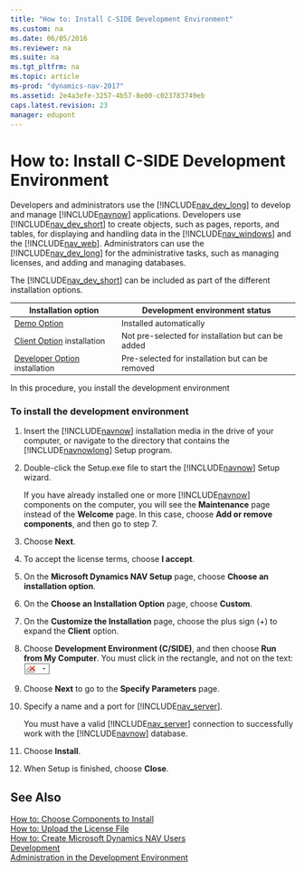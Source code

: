 ```yaml
---
title: "How to: Install C-SIDE Development Environment"
ms.custom: na
ms.date: 06/05/2016
ms.reviewer: na
ms.suite: na
ms.tgt_pltfrm: na
ms.topic: article
ms-prod: "dynamics-nav-2017"
ms.assetid: 2e4a3efe-3257-4b57-8e00-c023783749eb
caps.latest.revision: 23
manager: edupont
---
```

# How to: Install C-SIDE Development Environment
Developers and administrators use the [!INCLUDE[nav_dev_long](includes/nav_dev_long_md.md)] to develop and manage [!INCLUDE[navnow](includes/navnow_md.md)] applications. Developers use [!INCLUDE[nav_dev_short](includes/nav_dev_short_md.md)] to create objects, such as pages, reports, and tables, for displaying and handling data in the [!INCLUDE[nav_windows](includes/nav_windows_md.md)] and the [!INCLUDE[nav_web](includes/nav_web_md.md)]. Administrators can use the [!INCLUDE[nav_dev_long](includes/nav_dev_long_md.md)] for the administrative tasks, such as managing licenses, and adding and managing databases.  
  
 The [!INCLUDE[nav_dev_short](includes/nav_dev_short_md.md)] can be included as part of the different installation options.  
  
|Installation option|Development environment status|  
|-------------------------|------------------------------------|  
|[Demo Option](Demo-Option.md)|Installed automatically|  
|[Client Option](Client-Option.md) installation|Not pre-selected for installation but can be added|  
|[Developer Option](Developer-Option.md) installation|Pre-selected for installation but can be removed|  
  
 In this procedure, you install the development environment  
  
### To install the development environment  
  
1.  Insert the [!INCLUDE[navnow](includes/navnow_md.md)] installation media in the drive of your computer, or navigate to the directory that contains the [!INCLUDE[navnowlong](includes/navnowlong_md.md)] Setup program.  
  
2.  Double-click the Setup.exe file to start the [!INCLUDE[navnow](includes/navnow_md.md)] Setup wizard.  
  
     If you have already installed one or more [!INCLUDE[navnow](includes/navnow_md.md)] components on the computer, you will see the **Maintenance** page instead of the **Welcome** page. In this case, choose **Add or remove components**, and then go to step 7.  
  
3.  Choose **Next**.  
  
4.  To accept the license terms, choose **I accept**.  
  
5.  On the **Microsoft Dynamics NAV Setup** page, choose **Choose an installation option**.  
  
6.  On the **Choose an Installation Option** page, choose **Custom**.  
  
7.  On the **Customize the Installation** page, choose the plus sign \(+\) to expand the **Client** option.  
  
8.  Choose **Development Environment \(C/SIDE\)**, and then choose **Run from My Computer**. You must click in the rectangle, and not on the text: ![Click in the box and select Run from My Computer](media/RunFromMy.JPG "RunFromMy")  
  
9. Choose **Next** to go to the **Specify Parameters** page.  
  
10. Specify a name and a port for [!INCLUDE[nav_server](includes/nav_server_md.md)].  
  
     You must have a valid [!INCLUDE[nav_server](includes/nav_server_md.md)] connection to successfully work with the [!INCLUDE[navnow](includes/navnow_md.md)] database.  
  
11. Choose **Install**.  
  
12. When Setup is finished, choose **Close**.  
  
## See Also  
 [How to: Choose Components to Install](How-to--Choose%20Components%20to%20Install.md)   
 [How to: Upload the License File](How-to--Upload%20the%20License%20File.md)   
 [How to: Create Microsoft Dynamics NAV Users](How-to--Create%20Microsoft%20Dynamics%20NAV%20Users.md)   
 [Development](Development.md)   
 [Administration in the Development Environment](Administration-in-the-Development-Environment.md)